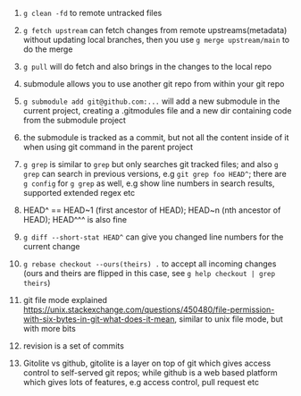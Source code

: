1.  `g clean -fd` to remote untracked files

2.  `g fetch upstream` can fetch changes from remote upstreams(metadata) without updating local branches, then you use `g merge upstream/main` to do the merge

3.  `g pull` will do fetch and also brings in the changes to the local repo

4.  submodule allows you to use another git repo from within your git repo

5.  `g submodule add git@github.com:...` will add a new submodule in the current project, creating a .gitmodules file and a new dir containing code from the submodule project

6.  the submodule is tracked as a commit, but not all the content inside of it when using git command in the parent project

7.  `g grep` is similar to `grep` but only searches git tracked files; and also `g grep` can search in previous versions, e.g `git grep foo HEAD^`; there are `g config` for `g grep` as well, e.g show line numbers in search results, supported extended regex etc

8.  HEAD^ == HEAD~1 (first ancestor of HEAD); HEAD~n (nth ancestor of HEAD); HEAD^^^ is also fine

9.  `g diff --short-stat HEAD^` can give you changed line numbers for the current change

10.  `g rebase checkout --ours(theirs) .` to accept all incoming changes (ours and theirs are flipped in this case, see `g help checkout | grep theirs`)

12. git file mode explained https://unix.stackexchange.com/questions/450480/file-permission-with-six-bytes-in-git-what-does-it-mean, similar to unix file mode, but with more bits

13. revision is a set of commits

14. Gitolite vs github, gitolite is a layer on top of git which gives access control to self-served git repos; while github is a web based platform which gives lots of features, e.g access control, pull request etc

